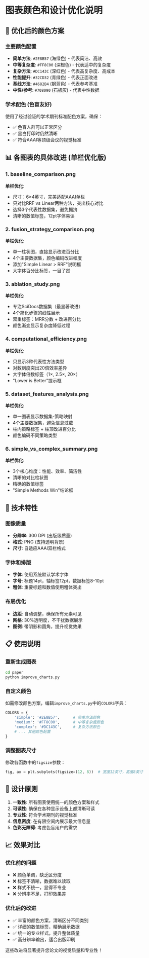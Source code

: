 # 图表颜色和设计优化说明

## 🎨 优化后的颜色方案

### 主要颜色配置
- **简单方法**: `#2E8B57` (海绿色) - 代表简洁、高效
- **中等复杂度**: `#FF8C00` (深橙色) - 代表适中的复杂度
- **复杂方法**: `#DC143C` (深红色) - 代表高复杂度、高成本
- **性能提升**: `#32CD32` (青绿色) - 代表正面改进
- **基线方法**: `#4682B4` (钢蓝色) - 代表参考基准
- **中性/参考**: `#708090` (石板灰) - 代表中性数据

### 学术配色 (色盲友好)
使用了经过验证的学术期刊标准配色方案，确保：
- ✅ 色盲人群可以正常区分
- ✅ 黑白打印时仍然清晰
- ✅ 符合AAAI等顶级会议的视觉标准

## 📊 各图表的具体改进 (单栏优化版)

### 1. baseline_comparison.png
**单栏优化**:
- 尺寸：6×4英寸，完美适配AAAI单栏
- 只对比RRF vs Linear两种方法，突出核心对比
- 选择3个代表性数据集，避免拥挤
- 清晰的数值标签，12pt字体易读

### 2. fusion_strategy_comparison.png
**单栏优化**:
- 单一柱状图，直接显示改进百分比
- 4个主要数据集，颜色编码改进幅度
- 添加"Simple Linear > RRF"说明框
- 大字体百分比标签，一目了然

### 3. ablation_study.png
**单栏优化**:
- 专注SciDocs数据集（最显著改进）
- 4个简化步骤的线性展示
- 双重标签：MRR分数 + 改进百分比
- 颜色渐变显示复杂度降低过程

### 4. computational_efficiency.png
**单栏优化**:
- 只显示3种代表性方法类型
- 对数刻度突出20倍效率差异
- 大字体倍数标签（1×, 2.5×, 20×）
- "Lower is Better"提示框

### 5. dataset_features_analysis.png
**单栏优化**:
- 单一图表显示数据集-策略映射
- 4个主要数据集，避免信息过载
- 柱内策略标签 + 柱顶改进百分比
- 颜色编码不同策略类型

### 6. simple_vs_complex_summary.png
**单栏优化**:
- 3个核心维度：性能、效率、简洁性
- 清晰的对比柱状图
- 精确的数值标签
- "Simple Methods Win"结论框

## 🔧 技术特性

### 图像质量
- **分辨率**: 300 DPI (出版级质量)
- **格式**: PNG (支持透明背景)
- **尺寸**: 自适应AAAI双栏格式

### 字体和排版
- **字体**: 使用系统默认学术字体
- **字号**: 标题14pt，轴标签12pt，数据标签8-10pt
- **粗体**: 重要标题和数值使用粗体突出

### 布局优化
- **边距**: 自动调整，确保所有元素可见
- **网格**: 30%透明度，不干扰数据展示
- **图例**: 带阴影和圆角，提升视觉效果

## 📋 使用说明

### 重新生成图表
```bash
cd paper
python improve_charts.py
```

### 自定义颜色
如需修改颜色方案，编辑`improve_charts.py`中的`COLORS`字典：
```python
COLORS = {
    'simple': '#2E8B57',      # 简单方法颜色
    'medium': '#FF8C00',      # 中等复杂度颜色
    'complex': '#DC143C',     # 复杂方法颜色
    # ... 其他颜色配置
}
```

### 调整图表尺寸
修改各函数中的`figsize`参数：
```python
fig, ax = plt.subplots(figsize=(12, 8))  # 宽度12英寸，高度8英寸
```

## 🎯 设计原则

1. **一致性**: 所有图表使用统一的颜色方案和样式
2. **可读性**: 确保在各种显示设备上都清晰可读
3. **专业性**: 符合学术期刊的视觉标准
4. **信息密度**: 在有限空间内展示最大信息量
5. **色彩无障碍**: 考虑色盲用户的需求

## 📈 效果对比

### 优化前的问题
- ❌ 颜色单调，缺乏区分度
- ❌ 标签不清晰，数据难以读取
- ❌ 样式不统一，显得不专业
- ❌ 分辨率不足，打印效果差

### 优化后的改进
- ✅ 丰富的颜色方案，清晰区分不同类别
- ✅ 详细的数值标签，精确展示数据
- ✅ 统一的专业样式，提升整体质量
- ✅ 高分辨率输出，适合出版印刷

这些改进将显著提升您论文的视觉质量和专业性！
